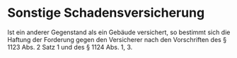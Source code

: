 # Sonstige Schadensversicherung

Ist ein anderer Gegenstand als ein Gebäude versichert, so bestimmt sich die Haftung der Forderung gegen den Versicherer nach den Vorschriften des § 1123 Abs. 2 Satz 1 und des § 1124 Abs. 1, 3\. 

